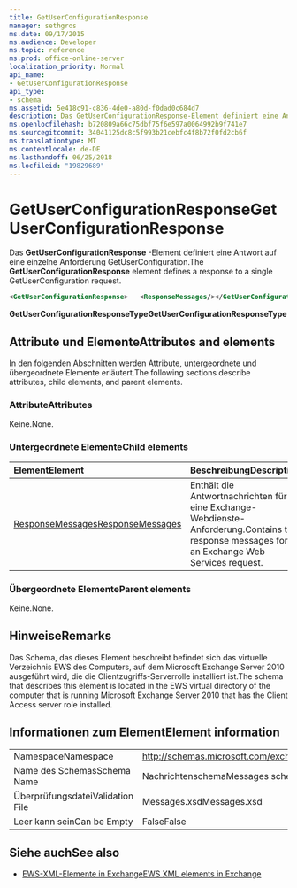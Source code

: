 ```yaml
---
title: GetUserConfigurationResponse
manager: sethgros
ms.date: 09/17/2015
ms.audience: Developer
ms.topic: reference
ms.prod: office-online-server
localization_priority: Normal
api_name:
- GetUserConfigurationResponse
api_type:
- schema
ms.assetid: 5e418c91-c836-4de0-a80d-f0dad0c684d7
description: Das GetUserConfigurationResponse-Element definiert eine Antwort auf eine einzelne Anforderung GetUserConfiguration.
ms.openlocfilehash: b720809a66c75dbf75f6e597a0064992b9f741e7
ms.sourcegitcommit: 34041125dc8c5f993b21cebfc4f8b72f0fd2cb6f
ms.translationtype: MT
ms.contentlocale: de-DE
ms.lasthandoff: 06/25/2018
ms.locfileid: "19829689"
---
```

# <a name="getuserconfigurationresponse"></a><span data-ttu-id="7ee74-103">GetUserConfigurationResponse</span><span class="sxs-lookup"><span data-stu-id="7ee74-103">GetUserConfigurationResponse</span></span>

<span data-ttu-id="7ee74-104">Das **GetUserConfigurationResponse** -Element definiert eine Antwort auf eine einzelne Anforderung GetUserConfiguration.</span><span class="sxs-lookup"><span data-stu-id="7ee74-104">The **GetUserConfigurationResponse** element defines a response to a single GetUserConfiguration request.</span></span> 
  
```xml
<GetUserConfigurationResponse>   <ResponseMessages/></GetUserConfigurationResponse>
```

 <span data-ttu-id="7ee74-105">**GetUserConfigurationResponseType**</span><span class="sxs-lookup"><span data-stu-id="7ee74-105">**GetUserConfigurationResponseType**</span></span>
## <a name="attributes-and-elements"></a><span data-ttu-id="7ee74-106">Attribute und Elemente</span><span class="sxs-lookup"><span data-stu-id="7ee74-106">Attributes and elements</span></span>

<span data-ttu-id="7ee74-107">In den folgenden Abschnitten werden Attribute, untergeordnete und übergeordnete Elemente erläutert.</span><span class="sxs-lookup"><span data-stu-id="7ee74-107">The following sections describe attributes, child elements, and parent elements.</span></span>
  
### <a name="attributes"></a><span data-ttu-id="7ee74-108">Attribute</span><span class="sxs-lookup"><span data-stu-id="7ee74-108">Attributes</span></span>

<span data-ttu-id="7ee74-109">Keine.</span><span class="sxs-lookup"><span data-stu-id="7ee74-109">None.</span></span>
  
### <a name="child-elements"></a><span data-ttu-id="7ee74-110">Untergeordnete Elemente</span><span class="sxs-lookup"><span data-stu-id="7ee74-110">Child elements</span></span>

|<span data-ttu-id="7ee74-111">**Element**</span><span class="sxs-lookup"><span data-stu-id="7ee74-111">**Element**</span></span>|<span data-ttu-id="7ee74-112">**Beschreibung**</span><span class="sxs-lookup"><span data-stu-id="7ee74-112">**Description**</span></span>|
|:-----|:-----|
|[<span data-ttu-id="7ee74-113">ResponseMessages</span><span class="sxs-lookup"><span data-stu-id="7ee74-113">ResponseMessages</span></span>](responsemessages.md) <br/> |<span data-ttu-id="7ee74-114">Enthält die Antwortnachrichten für eine Exchange-Webdienste-Anforderung.</span><span class="sxs-lookup"><span data-stu-id="7ee74-114">Contains the response messages for an Exchange Web Services request.</span></span>  <br/> |
   
### <a name="parent-elements"></a><span data-ttu-id="7ee74-115">Übergeordnete Elemente</span><span class="sxs-lookup"><span data-stu-id="7ee74-115">Parent elements</span></span>

<span data-ttu-id="7ee74-116">Keine.</span><span class="sxs-lookup"><span data-stu-id="7ee74-116">None.</span></span>
  
## <a name="remarks"></a><span data-ttu-id="7ee74-117">Hinweise</span><span class="sxs-lookup"><span data-stu-id="7ee74-117">Remarks</span></span>

<span data-ttu-id="7ee74-118">Das Schema, das dieses Element beschreibt befindet sich das virtuelle Verzeichnis EWS des Computers, auf dem Microsoft Exchange Server 2010 ausgeführt wird, die die Clientzugriffs-Serverrolle installiert ist.</span><span class="sxs-lookup"><span data-stu-id="7ee74-118">The schema that describes this element is located in the EWS virtual directory of the computer that is running Microsoft Exchange Server 2010 that has the Client Access server role installed.</span></span>
  
## <a name="element-information"></a><span data-ttu-id="7ee74-119">Informationen zum Element</span><span class="sxs-lookup"><span data-stu-id="7ee74-119">Element information</span></span>

|||
|:-----|:-----|
|<span data-ttu-id="7ee74-120">Namespace</span><span class="sxs-lookup"><span data-stu-id="7ee74-120">Namespace</span></span>  <br/> |http://schemas.microsoft.com/exchange/services/2006/messages  <br/> |
|<span data-ttu-id="7ee74-121">Name des Schemas</span><span class="sxs-lookup"><span data-stu-id="7ee74-121">Schema Name</span></span>  <br/> |<span data-ttu-id="7ee74-122">Nachrichtenschema</span><span class="sxs-lookup"><span data-stu-id="7ee74-122">Messages schema</span></span>  <br/> |
|<span data-ttu-id="7ee74-123">Überprüfungsdatei</span><span class="sxs-lookup"><span data-stu-id="7ee74-123">Validation File</span></span>  <br/> |<span data-ttu-id="7ee74-124">Messages.xsd</span><span class="sxs-lookup"><span data-stu-id="7ee74-124">Messages.xsd</span></span>  <br/> |
|<span data-ttu-id="7ee74-125">Leer kann sein</span><span class="sxs-lookup"><span data-stu-id="7ee74-125">Can be Empty</span></span>  <br/> |<span data-ttu-id="7ee74-126">False</span><span class="sxs-lookup"><span data-stu-id="7ee74-126">False</span></span>  <br/> |
   
## <a name="see-also"></a><span data-ttu-id="7ee74-127">Siehe auch</span><span class="sxs-lookup"><span data-stu-id="7ee74-127">See also</span></span>



- [<span data-ttu-id="7ee74-128">EWS-XML-Elemente in Exchange</span><span class="sxs-lookup"><span data-stu-id="7ee74-128">EWS XML elements in Exchange</span></span>](ews-xml-elements-in-exchange.md)

